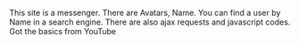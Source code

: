 This site is a messenger. There are Avatars, Name. You can find a user by Name in a search engine. There are also ajax requests and javascript codes. Got the basics from YouTube
